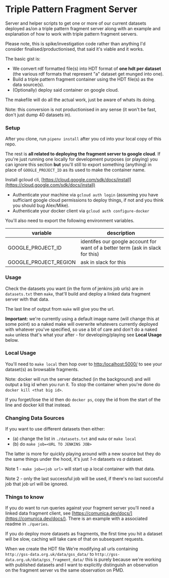 
# Triple Pattern Fragment Server

Server and helper scripts to get one or more of our current datasets deployed as/on a triple pattern fragment server along with an example and explanation of how to work with triple pattern fragment servers.

Please note, this is spike/investigation code rather than anything I'd consider finalised/productionised, that said it's viable and it works.

The basic gist is:

* We convert rdf formatted file(s) into HDT format of **one hdt per dataset** (the various rdf formats that represent "a" dataset get munged into one).
* Build a triple pattern fragment container using the HDT file(s) as the data source(s).
* (Optionally) deploy said container on google cloud.

The makefile will do all the actual work, just be aware of whats its doing.

Note: this conversion is not productionised in any sense (it won't be fast, don't just dump 40 datasets in).

### Setup

After you clone, run `pipenv install` after you cd into your local copy of this repo.

The rest is **all related to deploying the fragment server to google cloud**. If you're just running one locally for development purposes (or playing) you can ignore this section **but** you'll still to export something (anything) in place of `GOOGLE_PROJECT_ID` as its used to make the container name.

Install gcloud cli, [https://cloud.google.com/sdk/docs/install](https://cloud.google.com/sdk/docs/install)

* Authenticate your machine via `gcloud auth login` (assuming you have sufficiant google cloud permissions to deploy things, if not and you think you should bug Alex/Mike).
* Authenticate your docker client via `gcloud auth configure-docker`

You'll also need to export the following environment variables.

| variable               | description              |
| --------               | ------------------------ |
| GOOGLE_PROJECT_ID      | identifes our google account for want of a better term (ask in slack for this)                         |
| GOOGLE_PROJECT_REGION  | ask in slack for this                         |

### Usage

Check the datasets you want (in the form of jenkins job urls) are in `datasets.txt` then `make`, that'll build and deploy a linked data fragment server with that data.

The last line of output from `make` will give you the url.

**Important:** we're currently using a default image name (will change this at some point) so a naked make will overwrite whatevers currently deployed with whatever you've specified, so use a bit of care and don't do a naked `make` unless that's what your after - for developing/playing see **Local Usage** below.

### Local Usage

You'll need to `make local` then hop over to [http:/localhost:5000/](http:/localhost:5000/) to see your dataset(s) as browsable fragments.

Note: docker will run the server detached (in the background) and will output a big id when you run it. To stop the container when you're done do `docker kill <that big id>`.

If you forget/lose the id then do `docker ps`, copy the id from the start of the line and docker kill that instead.

### Changing Data Sources

If you want to use different datasets then either:

* (a) change the list in `./datasets.txt` and `make` or `make local`
* (b) do `make job=<URL TO JENKINS JOB>`

The latter is more for quickly playing around with a new source but they do the same things under the hood, it's just _1-n_ datasets vs _a_ dataset.

Note 1 - `make job=<job url>` will start up a local container with that data.

Note 2 - only the last successful job will be used, if there's no last succesful job that job url will be ignored.

### Things to know

If you do want to run queries against your fragment server you'll need a linked data fragment client, see [https://comunica.dev/docs/](https://comunica.dev/docs/). There is an example with a associated readme in `./queries`.

If you do deploy more datasets as fragments, the first time you hit a dataset will be slow, caching will take care of that on subsequent requests.

When we create the HDT file We're modifying all urls containing `http://gss-data.org.uk/data/gss_data/` to `http://gss-data.org.uk/data/gss_fragment_data/` this is purely because we're working with published datasets and I want to explicitly distinguish an observation on the fragment server vs the same observation on PMD.